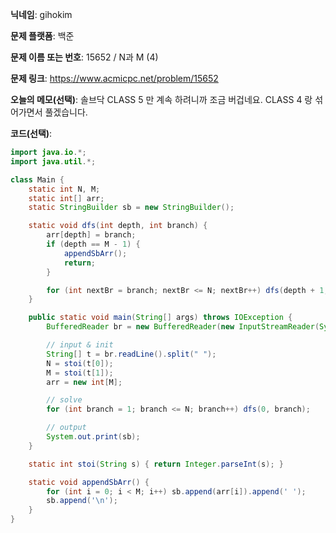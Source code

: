 **닉네임**: gihokim

**문제 플랫폼**: 백준

**문제 이름 또는 번호**: 15652 / N과 M (4)

**문제 링크**: https://www.acmicpc.net/problem/15652

**오늘의 메모(선택)**: 솔브닥 CLASS 5 만 계속 하려니까 조금 버겁네요. CLASS 4 랑 섞어가면서 풀겠습니다.

**코드(선택)**:

```java
import java.io.*;
import java.util.*;

class Main {
	static int N, M;
	static int[] arr;
	static StringBuilder sb = new StringBuilder();

	static void dfs(int depth, int branch) {
		arr[depth] = branch;
		if (depth == M - 1) {
			appendSbArr();
			return;
		}

		for (int nextBr = branch; nextBr <= N; nextBr++) dfs(depth + 1, nextBr);
	}

	public static void main(String[] args) throws IOException {
		BufferedReader br = new BufferedReader(new InputStreamReader(System.in));

		// input & init
		String[] t = br.readLine().split(" ");
		N = stoi(t[0]);
		M = stoi(t[1]);
		arr = new int[M];

		// solve
		for (int branch = 1; branch <= N; branch++) dfs(0, branch);

		// output
		System.out.print(sb);
	}

	static int stoi(String s) { return Integer.parseInt(s); }

	static void appendSbArr() {
		for (int i = 0; i < M; i++) sb.append(arr[i]).append(' ');
		sb.append('\n');
	}
}
```
